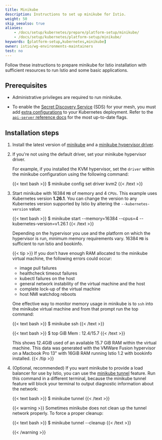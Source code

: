 ```yaml
---
title: Minikube
description: Instructions to set up minikube for Istio.
weight: 50
skip_seealso: true
aliases:
    - /docs/setup/kubernetes/prepare/platform-setup/minikube/
    - /docs/setup/kubernetes/platform-setup/minikube/
keywords: [platform-setup,kubernetes,minikube]
owner: istio/wg-environments-maintainers
test: no
---
```


Follow these instructions to prepare minikube for Istio installation with sufficient
resources to run Istio and some basic applications.

## Prerequisites

- Administrative privileges are required to run minikube.

- To enable the [Secret Discovery Service](https://www.envoyproxy.io/docs/envoy/latest/configuration/security/secret#sds-configuration) (SDS)
  for your mesh, you must add
  [extra configurations](https://kubernetes.io/docs/tasks/configure-pod-container/configure-service-account/#service-account-token-volume-projection)
  to your Kubernetes deployment. Refer to the
  [`api-server` reference docs](https://kubernetes.io/docs/reference/command-line-tools-reference/kube-apiserver/)
  for the most up-to-date flags.

## Installation steps

1.  Install the latest version of
    [minikube](https://kubernetes.io/docs/tasks/tools/#minikube) and a
    [minikube hypervisor driver](https://minikube.sigs.k8s.io/docs/start/#install-a-hypervisor).

1.  If you're not using the default driver, set your minikube hypervisor driver.

    For example, if you installed the KVM hypervisor, set the `driver`
    within the minikube configuration using the following command:

    {{< text bash >}}
    $ minikube config set driver kvm2
    {{< /text >}}

1.  Start minikube with 16384 `MB` of memory and 4 `CPUs`. This example uses Kubernetes version **1.26.1**.
    You can change the version to any Kubernetes version supported by Istio by altering the
    `--kubernetes-version` value:

    {{< text bash >}}
    $ minikube start --memory=16384 --cpus=4 --kubernetes-version=v1.26.1
    {{< /text >}}

    Depending on the hypervisor you use and the platform on which the hypervisor
    is run, minimum memory requirements vary. 16384 `MB` is sufficient to run
    Istio and bookinfo.

    {{< tip >}}
    If you don't have enough RAM allocated to the minikube
    virtual machine, the following errors could occur:

    - image pull failures
    - healthcheck timeout failures
    - kubectl failures on the host
    - general network instability of the virtual machine and the host
    - complete lock-up of the virtual machine
    - host NMI watchdog reboots

    One effective way to monitor memory usage in minikube is to `ssh` into the minikube virtual machine
    and from that prompt run the top command:

    {{< text bash >}}
    $ minikube ssh
    {{< /text >}}

    {{< text bash >}}
    $ top
    GiB Mem : 12.4/15.7
    {{< /text >}}

    This shows 12.4GiB used of an available 15.7 GiB RAM within the virtual
    machine.  This data was generated with the VMWare Fusion hypervisor on a
    Macbook Pro 13" with 16GiB RAM running Istio 1.2 with bookinfo installed.
    {{< /tip >}}

1.  (Optional, recommended) If you want minikube to provide a load balancer for use
    by Istio, you can use the
    [minikube tunnel](https://minikube.sigs.k8s.io/docs/tasks/loadbalancer/#using-minikube-tunnel) feature.
    Run this command in a different terminal, because the minikube tunnel feature will block your
    terminal to output diagnostic information about the network:

    {{< text bash >}}
    $ minikube tunnel
    {{< /text >}}

    {{< warning >}}
    Sometimes minikube does not clean up the tunnel network properly. To force a proper
    cleanup:

    {{< text bash >}}
    $ minikube tunnel --cleanup
    {{< /text >}}

    {{< /warning >}}
